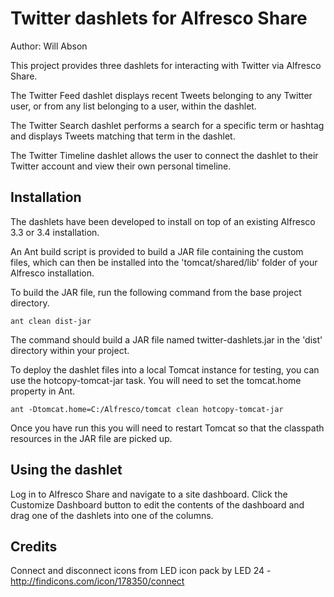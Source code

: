 Twitter dashlets for Alfresco Share
===================================

Author: Will Abson

This project provides three dashlets for interacting with Twitter via 
Alfresco Share.

The Twitter Feed dashlet displays recent Tweets belonging to any Twitter 
user, or from any list belonging to a user, within the dashlet.

The Twitter Search dashlet performs a search for a specific term or hashtag
and displays Tweets matching that term in the dashlet.

The Twitter Timeline dashlet allows the user to connect the dashlet to their
Twitter account and view their own personal timeline.

Installation
------------

The dashlets have been developed to install on top of an existing Alfresco
3.3 or 3.4 installation.

An Ant build script is provided to build a JAR file containing the 
custom files, which can then be installed into the 'tomcat/shared/lib' folder 
of your Alfresco installation.

To build the JAR file, run the following command from the base project 
directory.

    ant clean dist-jar

The command should build a JAR file named twitter-dashlets.jar
in the 'dist' directory within your project.

To deploy the dashlet files into a local Tomcat instance for testing, you can 
use the hotcopy-tomcat-jar task. You will need to set the tomcat.home
property in Ant.

    ant -Dtomcat.home=C:/Alfresco/tomcat clean hotcopy-tomcat-jar
    
Once you have run this you will need to restart Tomcat so that the classpath 
resources in the JAR file are picked up.

Using the dashlet
-----------------

Log in to Alfresco Share and navigate to a site dashboard. Click the 
Customize Dashboard button to edit the contents of the dashboard and drag 
one of the dashlets into one of the columns.

Credits
-------

Connect and disconnect icons from LED icon pack by LED 24 - http://findicons.com/icon/178350/connect